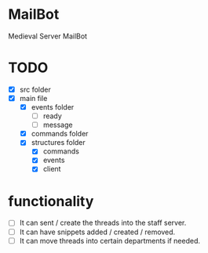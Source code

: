 # MailBot

Medieval Server MailBot

# TODO

* [X] src folder
* [X] main file
  * [X] events folder 
    * [ ] ready
    * [ ] message
  * [X] commands folder 
  * [X] structures folder
    * [X] commands 
    * [X] events 
    * [X] client 

# functionality 
* [ ] It can sent / create the threads into the staff server.
* [ ] It can have snippets added / created / removed.
* [ ] It can move threads into certain departments if needed.